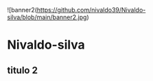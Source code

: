 
![banner2(https://github.com/nivaldo39/Nivaldo-silva/blob/main/banner2.jpg)

# Nivaldo-silva
## titulo 2
